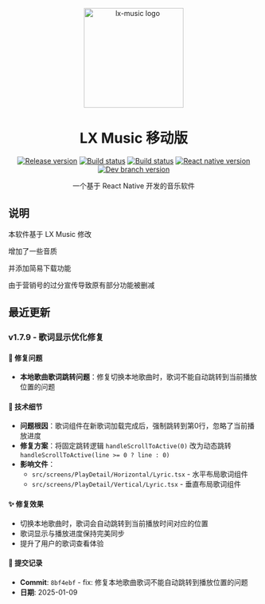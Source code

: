 <p align="center"><a href="https://github.com/lyswhut/lx-music-mobile"><img width="200" src="https://github.com/lyswhut/lx-music-mobile/blob/master/doc/images/icon.png" alt="lx-music logo"></a></p>

<h1 align="center">LX Music 移动版</h1>

<p align="center">
  <a href="https://github.com/lyswhut/lx-music-mobile/releases"><img src="https://img.shields.io/github/release/lyswhut/lx-music-mobile" alt="Release version"></a>
  <a href="https://github.com/lyswhut/lx-music-mobile/actions/workflows/release.yml"><img src="https://github.com/lyswhut/lx-music-mobile/workflows/Build/badge.svg" alt="Build status"></a>
  <a href="https://github.com/lyswhut/lx-music-mobile/actions/workflows/beta-pack.yml"><img src="https://github.com/lyswhut/lx-music-mobile/workflows/Build%20Beta/badge.svg" alt="Build status"></a>
  <a href="https://github.com/facebook/react-native"><img src="https://img.shields.io/github/package-json/dependency-version/lyswhut/lx-music-mobile/react-native/master" alt="React native version"></a>
  <a href="https://github.com/lyswhut/lx-music-mobile/tree/dev"><img src="https://img.shields.io/github/package-json/v/lyswhut/lx-music-mobile/dev" alt="Dev branch version"></a>
</p>

<p align="center">一个基于 React Native 开发的音乐软件</p>

## 说明

本软件基于 LX Music 修改

增加了一些音质

并添加简易下载功能

由于营销号的过分宣传导致原有部分功能被删减

## 最近更新

### v1.7.9 - 歌词显示优化修复

#### 🐛 修复问题
- **本地歌曲歌词跳转问题**：修复切换本地歌曲时，歌词不能自动跳转到当前播放位置的问题

#### 🔧 技术细节
- **问题根因**：歌词组件在新歌词加载完成后，强制跳转到第0行，忽略了当前播放进度
- **修复方案**：将固定跳转逻辑 `handleScrollToActive(0)` 改为动态跳转 `handleScrollToActive(line >= 0 ? line : 0)`
- **影响文件**：
  - `src/screens/PlayDetail/Horizontal/Lyric.tsx` - 水平布局歌词组件
  - `src/screens/PlayDetail/Vertical/Lyric.tsx` - 垂直布局歌词组件

#### ✨ 修复效果
- 切换本地歌曲时，歌词会自动跳转到当前播放时间对应的位置
- 歌词显示与播放进度保持完美同步
- 提升了用户的歌词查看体验

#### 📝 提交记录
- **Commit**: `8bf4ebf` - fix: 修复本地歌曲歌词不能自动跳转到播放位置的问题
- **日期**: 2025-01-09
